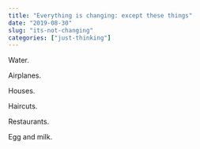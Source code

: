 ```yaml
---
title: "Everything is changing: except these things"
date: "2019-08-30"
slug: "its-not-changing"
categories: ["just-thinking"]
---
```


<!-- wp:paragraph -->
<p>Water. </p>
<!-- /wp:paragraph -->

<!-- wp:paragraph -->
<p>Airplanes. </p>
<!-- /wp:paragraph -->

<!-- wp:paragraph -->
<p>Houses. </p>
<!-- /wp:paragraph -->

<!-- wp:paragraph -->
<p>Haircuts. </p>
<!-- /wp:paragraph -->

<!-- wp:paragraph -->
<p>Restaurants. </p>
<!-- /wp:paragraph -->

<!-- wp:paragraph -->
<p>Egg and milk. </p>
<!-- /wp:paragraph -->

<!-- wp:paragraph -->
<p></p>
<!-- /wp:paragraph -->

